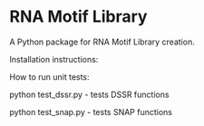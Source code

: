 # RNA Motif Library

A Python package for RNA Motif Library creation.

Installation instructions:
<insert instructions here>


How to run unit tests:

python test_dssr.py - tests DSSR functions

python test_snap.py - tests SNAP functions

